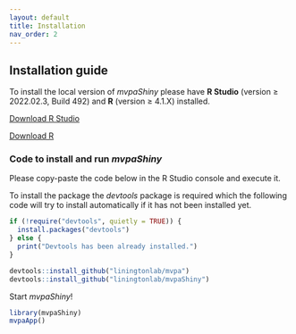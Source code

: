 ```yaml
---
layout: default
title: Installation
nav_order: 2
---
```


## Installation guide

To install the local version of *mvpaShiny* please have **R Studio** (version ≥ 2022.02.3, Build 492) and **R** (version ≥ 4.1.X) installed.

[Download R Studio](https://www.rstudio.com/products/rstudio/download/)

[Download R](https://cran.r-project.org/bin/windows/base/)



### Code to install and run *mvpaShiny*

Please copy-paste the code below in the R Studio console and execute it.

To install the package the *devtools* package is required which the following code will try to install automatically if it has not been installed yet.

```R
if (!require("devtools", quietly = TRUE)) {
  install.packages("devtools") 
} else {
  print("Devtools has been already installed.")
}

devtools::install_github("liningtonlab/mvpa")
devtools::install_github("liningtonlab/mvpaShiny")
```

Start *mvpaShiny*!

```R
library(mvpaShiny)
mvpaApp()
```





